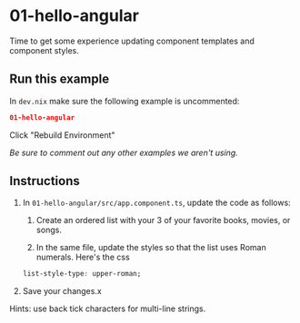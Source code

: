 # 01-hello-angular

Time to get some experience updating component templates and component styles.

## Run this example

In `dev.nix` make sure the following example is uncommented:

```json
01-hello-angular
```

Click "Rebuild Environment"

_Be sure to comment out any other examples we aren't using._

## Instructions

1. In `01-hello-angular/src/app.component.ts`, update the code as follows:

   1. Create an ordered list with your 3 of your favorite books, movies, or songs.

   2. In the same file, update the styles so that the list uses Roman numerals. Here's the css

   ```css
   list-style-type: upper-roman;
   ```

2. Save your changes.x

Hints: use back tick characters for multi-line strings.

